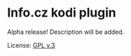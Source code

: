 # Info.cz kodi plugin

Alpha release! Description will be added.

License: [GPL v.3](http://www.gnu.org/copyleft/gpl.html)
